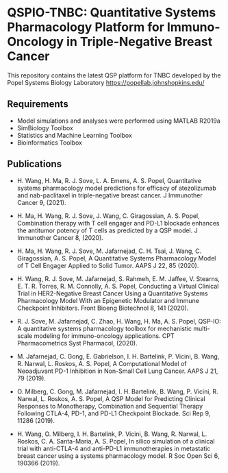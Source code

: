 # QSPIO-TNBC: Quantitative Systems Pharmacology Platform for Immuno-Oncology in Triple-Negative Breast Cancer 

This repository contains the latest QSP platform for TNBC developed by the Popel Systems Biology Laboratory https://popellab.johnshopkins.edu/

## Requirements
- Model simulations and analyses were performed using MATLAB R2019a 
- SimBiology Toolbox 
- Statistics and Machine Learning Toolbox
- Bioinformatics Toolbox

## Publications
- H. Wang, H. Ma, R. J. Sove, L. A. Emens, A. S. Popel, Quantitative systems pharmacology model predictions for efficacy of atezolizumab and nab-paclitaxel in triple-negative breast cancer. J Immunother Cancer 9,  (2021).

- H. Ma, H. Wang, R. J. Sove, J. Wang, C. Giragossian, A. S. Popel, Combination therapy with T cell engager and PD-L1 blockade enhances the antitumor potency of T cells as predicted by a QSP model. J Immunother Cancer 8,  (2020).

- H. Ma, H. Wang, R. J. Sove, M. Jafarnejad, C. H. Tsai, J. Wang, C. Giragossian, A. S. Popel, A Quantitative Systems Pharmacology Model of T Cell Engager Applied to Solid Tumor. AAPS J 22, 85 (2020).

- H. Wang, R. J. Sove, M. Jafarnejad, S. Rahmeh, E. M. Jaffee, V. Stearns, E. T. R. Torres, R. M. Connolly, A. S. Popel, Conducting a Virtual Clinical Trial in HER2-Negative Breast Cancer Using a Quantitative Systems Pharmacology Model With an Epigenetic Modulator and Immune Checkpoint Inhibitors. Front Bioeng Biotechnol 8, 141 (2020).

- R. J. Sove, M. Jafarnejad, C. Zhao, H. Wang, H. Ma, A. S. Popel, QSP-IO: A quantitative systems pharmacology toolbox for mechanistic multi-scale modeling for immuno-oncology applications. CPT Pharmacometrics Syst Pharmacol,  (2020).

- M. Jafarnejad, C. Gong, E. Gabrielson, I. H. Bartelink, P. Vicini, B. Wang, R. Narwal, L. Roskos, A. S. Popel, A Computational Model of Neoadjuvant PD-1 Inhibition in Non-Small Cell Lung Cancer. AAPS J 21, 79 (2019).

- O. Milberg, C. Gong, M. Jafarnejad, I. H. Bartelink, B. Wang, P. Vicini, R. Narwal, L. Roskos, A. S. Popel, A QSP Model for Predicting Clinical Responses to Monotherapy, Combination and Sequential Therapy Following CTLA-4, PD-1, and PD-L1 Checkpoint Blockade. Sci Rep 9, 11286 (2019).

- H. Wang, O. Milberg, I. H. Bartelink, P. Vicini, B. Wang, R. Narwal, L. Roskos, C. A. Santa-Maria, A. S. Popel, In silico simulation of a clinical trial with anti-CTLA-4 and anti-PD-L1 immunotherapies in metastatic breast cancer using a systems pharmacology model. R Soc Open Sci 6, 190366 (2019).
